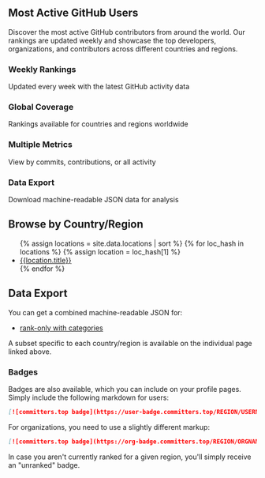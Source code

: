 ## Most Active GitHub Users

Discover the most active GitHub contributors from around the world. Our rankings are updated weekly and showcase the top developers, organizations, and contributors across different countries and regions.


### Weekly Rankings
Updated every week with the latest GitHub activity data

### Global Coverage
Rankings available for countries and regions worldwide

### Multiple Metrics
View by commits, contributions, or all activity

### Data Export
Download machine-readable JSON data for analysis

## Browse by Country/Region

<ul class="country-list">
{% assign locations = site.data.locations | sort %}
{% for loc_hash in locations %}
  {% assign location = loc_hash[1] %}
  <li><a href="{{location.page | remove: '.html'}}">{{location.title}}</a></li>
{% endfor %}
</ul>

## Data Export

You can get a combined machine-readable JSON for:
<ul class="export-links">
<li><a href="rank_only.json"><i class="fas fa-file-code"></i> rank-only with categories</a></li>
</ul>
A subset specific to each country/region is available on the individual page linked above.

### Badges

Badges are also available, which you can include on your profile pages. Simply include the following markdown for users:
```markdown
[![committers.top badge](https://user-badge.committers.top/REGION/USERNAME.svg)](https://user-badge.committers.top/REGION/USERNAME)
```
For organizations, you need to use a slightly different markup:
```markdown
[![committers.top badge](https://org-badge.committers.top/REGION/ORGNAME.svg)](https://org-badge.committers.top/REGION/ORGNAME)
```
In case you aren't currently ranked for a given region, you'll simply receive an "unranked" badge.
